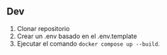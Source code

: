 ## Dev

1. Clonar repositorio
2. Crear un .env basado en el .env.template
3. Ejecutar el comando `docker compose up --build`.
